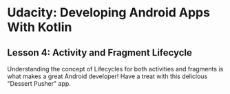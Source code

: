 # Udacity: Developing Android Apps With Kotlin

## Lesson 4: Activity and Fragment Lifecycle
Understanding the concept of Lifecycles for both activities and fragments is what makes a great Android developer! Have a treat with this delicious "Dessert Pusher" app.